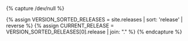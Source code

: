 {% capture /dev/null %}<!-- suppress render of this part -->
<!-- Copyright 2013 - 2016 The Bitcoin.org Project.
     Copyright 2017 - 2021 The BitcoinCore.org Project
     This file is licensed under the MIT License (MIT) available on
     http://opensource.org/licenses/MIT. -->
{% assign VERSION_SORTED_RELEASES = site.releases | sort: 'release' | reverse %}
{% assign CURRENT_RELEASE = VERSION_SORTED_RELEASES[0].release | join: "." %}
{% endcapture %}
